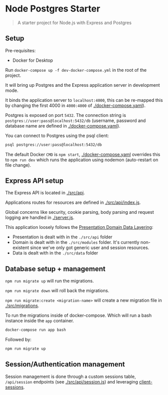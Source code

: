 # Node Postgres Starter

> A starter project for Node.js with Express and Postgres

## Setup

Pre-requisites:

- Docker for Desktop

Run `docker-compose up -f dev-docker-compose.yml` in the root of the project.

It will bring up Postgres and the Express application server in development mode.

It binds the application server to `localhost:4000`, this can be re-mapped this by changing the first 4000 in `4000:4000` of [./docker-compose.yaml](./docker-compose.yaml)).

Postgres is exposed on port `5432`. The connection string is `postgres://user:pass@localhost:5432/db` (username, password and database name are defined in [./docker-compose.yaml](./docker-compose.yaml)).

You can connect to Postgres using the psql client:

```sh
psql postgres://user:pass@localhost:5432/db
```

The default Docker `CMD` is `npm start`, [./docker-compose.yaml](./docker-compose.yaml) overrides this to `npm run dev` which runs the application using nodemon (auto-restart on file change).


## Express API setup

The Express API is located in [./src/api](./src/api).

Applications routes for resources are defined in [./src/api/index.js](./src/api/index.js).

Global concerns like security, cookie parsing, body parsing and request logging are handled in [./server.js](./server.js).

This application loosely follows the [Presentation Domain Data Layering](https://www.martinfowler.com/bliki/PresentationDomainDataLayering.html):

- Presentation is dealt with in the `./src/api` folder
- Domain is dealt with in the `./src/modules` folder. It's currently non-existent since we've only got generic user and session resources.
- Data is dealt with in the `./src/data` folder

## Database setup + management

`npm run migrate up` will run the migrations.

`npm run migrate down` will roll back the migrations.

`npm run migrate:create <migration-name>`  will create a new migration file in [./src/migrations](./src/migrations).

To run the migrations inside of docker-compose. Which will run a bash instance inside the `app` container.
```sh
docker-compose run app bash
```

Followed by:
```sh
npm run migrate up
```

## Session/Authentication management

Session management is done through a custom sessions table, `/api/session` endpoints (see [./src/api/session.js](./src/api/session.js)) and leveraging [client-sessions](https://github.com/mozilla/node-client-sessions).




